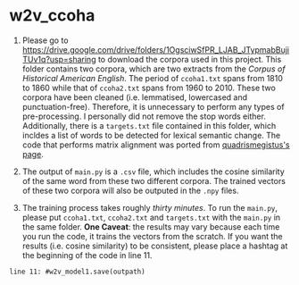 # w2v_ccoha

1. Please go to https://drive.google.com/drive/folders/1OgsciwSfPR_LJAB_JTypmabBujiTUv1q?usp=sharing to download the corpora used in this project. This folder contains two corpora, which are two extracts from the *Corpus of Historical American English*. The period of `ccoha1.txt` spans from 1810 to 1860 while that of `ccoha2.txt` spans from 1960 to 2010. These two corpora have been cleaned (i.e. lemmatised, lowercased and punctuation-free). Therefore, it is unnecessary to perform any types of pre-processing. I personally did not remove the stop words either. Additionally, there is a `targets.txt` file contained in this folder, which incldes a list of words to be detected for lexical semantic change. The code that performs matrix alignment was ported from [quadrismegistus's page](https://gist.github.com/quadrismegistus/09a93e219a6ffc4f216fb85235535faf).

2. The output of `main.py` is a `.csv` file, which includes the cosine similarity of the same word from these two different corpora. The trained vectors of these two corpora will also be outputed in the `.npy` files.

3. The training process takes roughly *thirty minutes*. To run the `main.py`, please put `ccoha1.txt`, `ccoha2.txt` and `targets.txt` with the `main.py` in the same folder. **One Caveat**: the results may vary because each time you run the code, it trains the vectors from the scratch. If you want the results (i.e. cosine similarity) to be consistent, please place a hashtag at the beginning of the code in line 11.

```
line 11: #w2v_model1.save(outpath)
```
